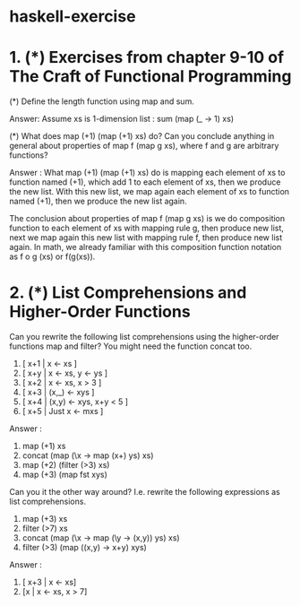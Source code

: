 # haskell-exercise

# 1. (*) Exercises from chapter 9-10 of The Craft of Functional Programming
(*) Define the length function using map and sum. 

Answer:
Assume xs is 1-dimension list : 
sum (map (\_ -> 1) xs)

(*) What does map (+1) (map (+1) xs) do? Can you conclude anything in general about properties of map f (map g xs), where f and g are arbitrary functions?

Answer :
What map (+1) (map (+1) xs) do is mapping each element of xs to function named (+1), which add 1 to each element of xs, then we produce the new list. With this new list, we map again each element of xs to function named (+1), then we produce the new list again. 

The conclusion about properties of map f (map g xs) is we do composition function to each element of xs with mapping rule g, then produce new list, next we map again this new list with mapping rule f, then produce new list again. In math, we already familiar with this composition function notation as f o g (xs) or f(g(xs)).

# 2. (*) List Comprehensions and Higher-Order Functions
Can you rewrite the following list comprehensions using the higher-order functions map and filter? You might need the function concat too.

1. [ x+1 | x ← xs ]
2. [ x+y | x ← xs, y ← ys ]
3. [ x+2 | x ← xs, x > 3 ]
4. [ x+3 | (x,_) ← xys ]
5. [ x+4 | (x,y) ← xys, x+y < 5 ]
6. [ x+5 | Just x ← mxs ]

Answer :
1. map (+1) xs
2. concat (map (\x -> map (x+) ys) xs)
3. map (+2) (filter (>3) xs)
4. map (+3) (map fst xys)

Can you it the other way around? I.e. rewrite the following expressions as list comprehensions.

1. map (+3) xs 
2. filter (>7) xs 
3. concat (map (\x → map (\y → (x,y)) ys) xs) 
4. filter (>3) (map (\(x,y) → x+y) xys)

Answer :
1. [ x+3 | x ← xs]
2. [x | x ← xs, x > 7]
